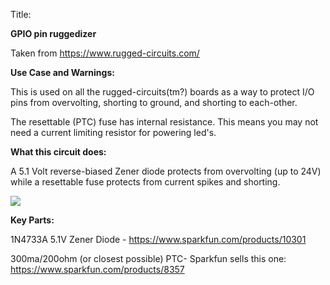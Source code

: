 Title:

**GPIO pin ruggedizer**

Taken from https://www.rugged-circuits.com/





**Use Case and Warnings:**

This is used on all the rugged-circuits(tm?) boards as a way to protect I/O pins from overvolting, shorting to ground, and shorting to each-other.

The resettable (PTC) fuse has internal resistance. This means you may not need a current limiting resistor for powering led's.


**What this circuit does:**

A 5.1 Volt reverse-biased Zener diode protects from overvolting (up to 24V) while a resettable fuse protects from current spikes and shorting.

![](am010_iopinmodel.gif)


**Key Parts:**

1N4733A   5.1V Zener Diode - https://www.sparkfun.com/products/10301

300ma/200ohm (or closest possible) PTC- Sparkfun sells this one: https://www.sparkfun.com/products/8357
